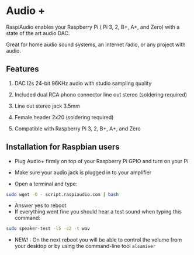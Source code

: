 <!--
---
name: RASPIAUDIO AUDIO+
class: board
type: audio
formfactor: phat
manufacturer: RASPIAUDIO
description: An I2S digital to analog audio converter
buy: https://raspiaudio.com
image: 'audioplus.png'
pincount: 40
eeprom: no
power:
  '1':
ground:
  '6':
  '9':
  '14':
  '20':
  '25':
  '30':
  '34':
  '39':
pin:
  '12':
    name: I2S
  '35':
    name: I2S
  '40':
    name: I2S
install:
  'devices':
  - 'i2s'
-->
# Audio +

RaspiAudio enables your Raspberry Pi ( Pi 3, 2, B+, A+, and Zero) with a state of the art audio DAC.

Great for home audio sound systems, an internet radio, or any project with audio.

## Features

1. DAC I2s 24-bit 96KHz audio with studio sampling quality

2. Included dual RCA phono connector line out stereo (soldering required)

3. Line out stereo jack 3.5mm

4. Female header 2x20 (soldering required)

5. Compatible with Raspberry Pi 3, 2, B+, A+, and Zero

## Installation for Raspbian users

* Plug Audio+ firmly on top of your Raspberry Pi GPIO and turn on your Pi

* Make sure your audio jack is plugged in to your amplifier

* Open a terminal and type:

```bash
sudo wget -O - script.raspiaudio.com | bash
```

* Answer yes to reboot
* If everything went fine you should hear a test sound when typing this command:

```bash
sudo speaker-test -l5 -c2 -t wav
```

* NEW! : On the next reboot you will be able to control the volume from your desktop or by using the command-line tool `alsamixer`



